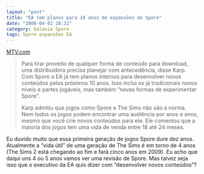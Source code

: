 ```yaml
---
layout: "post"
title: "EA tem planos para 10 anos de expansões de Spore"
date: "2008-04-02 18:32"
category: Galáxia Spore
tags: Spore expansões EA
---
```

[MTV.com](http://multiplayerblog.mtv.com/2008/04/01/ea-capcom-disagree-on-longevity-of-individual-games-spore-maker-cites-10-year-plan/)

> Para tirar proveito de qualquer forma de conteúdo para download, uma distribuidora precisa planejar com antecedência, disse Karp. Com Spore a EA já tem planos internos para desenvolver novos conteúdos pelos próximos 10 anos. Isso inclui os já tradicionais novos níveis e partes jogáveis, mas também “novas formas de experimentar Spore”.
>
> Karp admitiu que jogos como Spore e The Sims não são a norma. Nem todos os jogos podem encontrar uma audiência por anos e anos, mesmo que você crie novos conteúdos para ele. Ele comentou que a maioria dos jogos tem uma vida de venda entre 18 até 24 meses.

Eu duvido muito que essa primeira geração de jogos Spore dure dez anos. Atualmente a “vida útil” de uma geração de The Sims é em torno de 4 anos (The Sims 2 está chegando ao fim e fará cinco anos em 2009). Eu acho que daqui uns 4 ou 5 anos vamos ver uma revisão de Spore. Mas talvez seja isso que o executivo da EA quis dizer com “desenvolver novos conteúdos”?
